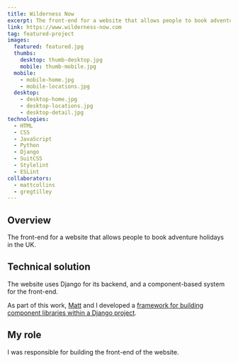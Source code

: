 ```yaml
---
title: Wilderness Now
excerpt: The front-end for a website that allows people to book adventure holidays in the UK
link: https://www.wilderness-now.com
tag: featured-project
images:
  featured: featured.jpg
  thumbs:
    desktop: thumb-desktop.jpg
    mobile: thumb-mobile.jpg
  mobile:
    - mobile-home.jpg
    - mobile-locations.jpg
  desktop:
    - desktop-home.jpg
    - desktop-locations.jpg
    - desktop-detail.jpg
technologies:
  - HTML
  - CSS
  - JavaScript
  - Python
  - Django
  - SuitCSS
  - Stylelint
  - ESLint
collaborators:
  - mattcollins
  - gregtilley
---
```


## Overview

The front-end for a website that allows people to book adventure holidays in the UK.

## Technical solution

The website uses Django for its backend, and a component-based system for the front-end.

As part of this work, [Matt](http://mcollins.co.uk/work/wilderness-now/) and I developed a [framework for building component libraries within a Django project](/labs/django-component-library/).

## My role

I was responsible for building the front-end of the website.
